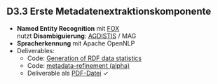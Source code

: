 ## D3.3 Erste Metadatenextraktionskomponente

- **Named Entity Recognition** mit [FOX](https://github.com/dice-group/FOX)  
  nutzt **Disambiguierung**: [AGDISTIS](https://github.com/projekt-opal/AGDISTIS) / MAG
- **Spracherkennung** mit Apache OpenNLP
- Deliverables:
    - Code: [Generation of RDF data statistics](https://github.com/projekt-opal/statistics)
    - Code: [metadata-refinement (alpha)](https://github.com/projekt-opal/metadata-refinement/tree/metadata-alpha)
    - Deliverable als [PDF-Datei](https://hobbitdata.informatik.uni-leipzig.de/OPAL/Deliverables/OPAL_D3.3_Metadaten-Extraktion.pdf) ✓

